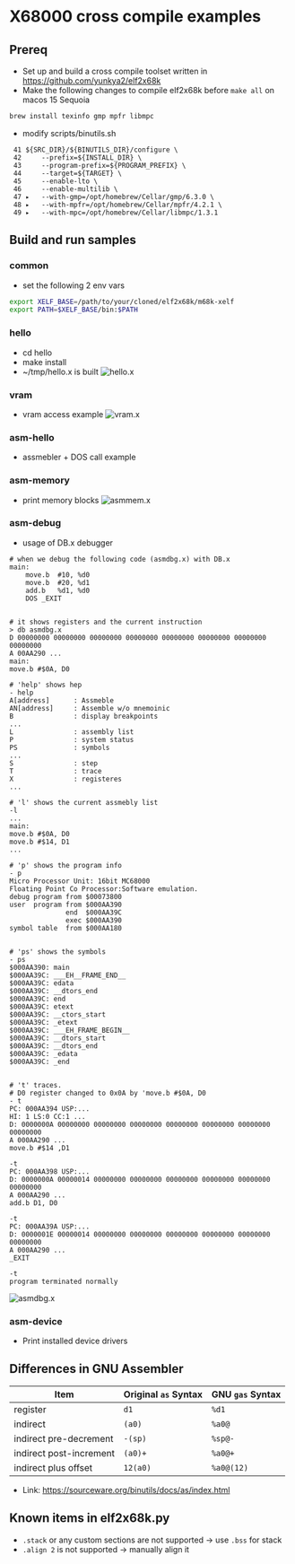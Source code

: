 # X68000 cross compile examples

## Prereq

* Set up and build a cross compile toolset written in <https://github.com/yunkya2/elf2x68k>
* Make the following changes to compile elf2x68k before `make all` on macos 15 Sequoia

```sh
brew install texinfo gmp mpfr libmpc
```

  * modify scripts/binutils.sh

```
 41 ${SRC_DIR}/${BINUTILS_DIR}/configure \
 42     --prefix=${INSTALL_DIR} \
 43     --program-prefix=${PROGRAM_PREFIX} \
 44     --target=${TARGET} \
 45     --enable-lto \
 46     --enable-multilib \
 47 ▸   --with-gmp=/opt/homebrew/Cellar/gmp/6.3.0 \
 48 ▸   --with-mpfr=/opt/homebrew/Cellar/mpfr/4.2.1 \
 49 ▸   --with-mpc=/opt/homebrew/Cellar/libmpc/1.3.1
```

## Build and run samples

### common

* set the following 2 env vars

```bash
export XELF_BASE=/path/to/your/cloned/elf2x68k/m68k-xelf
export PATH=$XELF_BASE/bin:$PATH
```


### hello

* cd hello
* make install
* ~/tmp/hello.x is built
![hello.x](./docs/hello.png)


### vram

* vram access example
![vram.x](./docs/vram.png)

### asm-hello

* assmebler + DOS call example

### asm-memory

* print memory blocks
![asmmem.x](./docs/asmmem.png)

### asm-debug

* usage of DB.x debugger

```
# when we debug the following code (asmdbg.x) with DB.x
main:
	move.b	#10, %d0
	move.b	#20, %d1
	add.b	%d1, %d0
	DOS	_EXIT


# it shows registers and the current instruction
> db asmdbg.x
D 00000000 00000000 00000000 00000000 00000000 00000000 00000000 00000000
A 00AA290 ...
main:
move.b #$0A, D0

# 'help' shows hep
- help
A[address]      : Assmeble
AN[address]     : Assemble w/o mnemoinic
B               : display breakpoints
...
L               : assembly list
P               : system status
PS              : symbols
...
S               : step
T               : trace
X               : registeres
...

# 'l' shows the current assmebly list
-l
...
main:
move.b #$0A, D0
move.b #$14, D1
...

# 'p' shows the program info
- p
Micro Processor Unit: 16bit MC68000
Floating Point Co Processor:Software emulation.
debug program from $00073800
user  program from $000AA390
              end  $000AA39C
              exec $000AA390
symbol table  from $000AA180


# 'ps' shows the symbols
- ps
$000AA390: main
$000AA39C: ___EH__FRAME_END__
$000AA39C: edata
$000AA39C: __dtors_end
$000AA39C: end
$000AA39C: etext
$000AA39C: __ctors_start
$000AA39C: _etext
$000AA39C: ___EH_FRAME_BEGIN__
$000AA39C: __dtors_start
$000AA39C: __dtors_end
$000AA39C: _edata
$000AA39C: _end


# 't' traces.
# D0 register changed to 0x0A by 'move.b #$0A, D0
- t
PC: 000AA394 USP:...
HI: 1 LS:0 CC:1 ...
D: 0000000A 00000000 00000000 00000000 00000000 00000000 00000000 00000000
A 000AA290 ...
move.b #$14 ,D1

-t
PC: 000AA398 USP:...
D: 0000000A 00000014 00000000 00000000 00000000 00000000 00000000 00000000
A 000AA290 ...
add.b D1, D0

-t
PC: 000AA39A USP:...
D: 0000001E 00000014 00000000 00000000 00000000 00000000 00000000 00000000
A 000AA290 ...
_EXIT

-t
program terminated normally

```
![asmdbg.x](./docs/asmdbg.png)

### asm-device

* Print installed device drivers

## Differences in GNU Assembler

| Item                   | Original `as` Syntax | GNU `gas` Syntax |
|------------------------|-----------------|-----------------------|
| register               | `d1`            | `%d1`                 |
| indirect               | `(a0)`          | `%a0@`                |
| indirect pre-decrement | `-(sp)`         | `%sp@-`               |
| indirect post-increment| `(a0)+`         | `%a0@+`               |
| indirect plus offset   | `12(a0)`        | `%a0@(12)`            |

* Link: <https://sourceware.org/binutils/docs/as/index.html>

## Known items in elf2x68k.py

* `.stack` or any custom sections are not supported -> use `.bss` for stack
* `.align 2` is not supported -> manually align it
